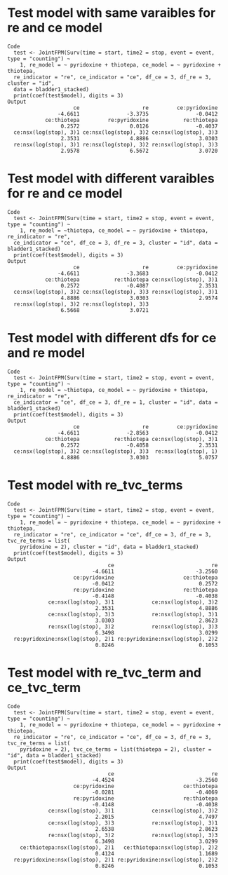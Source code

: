 # Test model with same varaibles for re and ce model

    Code
      test <- JointFPM(Surv(time = start, time2 = stop, event = event, type = "counting") ~
        1, re_model = ~ pyridoxine + thiotepa, ce_model = ~ pyridoxine + thiotepa,
      re_indicator = "re", ce_indicator = "ce", df_ce = 3, df_re = 3, cluster = "id",
      data = bladder1_stacked)
      print(coef(test$model), digits = 3)
    Output
                         ce                    re         ce:pyridoxine 
                    -4.6611               -3.3735               -0.0412 
                ce:thiotepa         re:pyridoxine           re:thiotepa 
                     0.2572                0.0126               -0.4037 
      ce:nsx(log(stop), 3)1 ce:nsx(log(stop), 3)2 ce:nsx(log(stop), 3)3 
                     2.3531                4.8886                3.0303 
      re:nsx(log(stop), 3)1 re:nsx(log(stop), 3)2 re:nsx(log(stop), 3)3 
                     2.9578                6.5672                3.0720 

# Test model with different varaibles for re and ce model

    Code
      test <- JointFPM(Surv(time = start, time2 = stop, event = event, type = "counting") ~
        1, re_model = ~thiotepa, ce_model = ~ pyridoxine + thiotepa, re_indicator = "re",
      ce_indicator = "ce", df_ce = 3, df_re = 3, cluster = "id", data = bladder1_stacked)
      print(coef(test$model), digits = 3)
    Output
                         ce                    re         ce:pyridoxine 
                    -4.6611               -3.3683               -0.0412 
                ce:thiotepa           re:thiotepa ce:nsx(log(stop), 3)1 
                     0.2572               -0.4087                2.3531 
      ce:nsx(log(stop), 3)2 ce:nsx(log(stop), 3)3 re:nsx(log(stop), 3)1 
                     4.8886                3.0303                2.9574 
      re:nsx(log(stop), 3)2 re:nsx(log(stop), 3)3 
                     6.5668                3.0721 

# Test model with different dfs for ce and re model

    Code
      test <- JointFPM(Surv(time = start, time2 = stop, event = event, type = "counting") ~
        1, re_model = ~thiotepa, ce_model = ~ pyridoxine + thiotepa, re_indicator = "re",
      ce_indicator = "ce", df_ce = 3, df_re = 1, cluster = "id", data = bladder1_stacked)
      print(coef(test$model), digits = 3)
    Output
                         ce                    re         ce:pyridoxine 
                    -4.6611               -2.8563               -0.0412 
                ce:thiotepa           re:thiotepa ce:nsx(log(stop), 3)1 
                     0.2572               -0.4058                2.3531 
      ce:nsx(log(stop), 3)2 ce:nsx(log(stop), 3)3  re:nsx(log(stop), 1) 
                     4.8886                3.0303                5.0757 

# Test model with re_tvc_terms

    Code
      test <- JointFPM(Surv(time = start, time2 = stop, event = event, type = "counting") ~
        1, re_model = ~ pyridoxine + thiotepa, ce_model = ~ pyridoxine + thiotepa,
      re_indicator = "re", ce_indicator = "ce", df_ce = 3, df_re = 3, tvc_re_terms = list(
        pyridoxine = 2), cluster = "id", data = bladder1_stacked)
      print(coef(test$model), digits = 3)
    Output
                                    ce                               re 
                               -4.6611                          -3.2560 
                         ce:pyridoxine                      ce:thiotepa 
                               -0.0412                           0.2572 
                         re:pyridoxine                      re:thiotepa 
                               -0.4148                          -0.4038 
                 ce:nsx(log(stop), 3)1            ce:nsx(log(stop), 3)2 
                                2.3531                           4.8886 
                 ce:nsx(log(stop), 3)3            re:nsx(log(stop), 3)1 
                                3.0303                           2.8623 
                 re:nsx(log(stop), 3)2            re:nsx(log(stop), 3)3 
                                6.3498                           3.0299 
      re:pyridoxine:nsx(log(stop), 2)1 re:pyridoxine:nsx(log(stop), 2)2 
                                0.8246                           0.1053 

# Test model with re_tvc_term and ce_tvc_term

    Code
      test <- JointFPM(Surv(time = start, time2 = stop, event = event, type = "counting") ~
        1, re_model = ~ pyridoxine + thiotepa, ce_model = ~ pyridoxine + thiotepa,
      re_indicator = "re", ce_indicator = "ce", df_ce = 3, df_re = 3, tvc_re_terms = list(
        pyridoxine = 2), tvc_ce_terms = list(thiotepa = 2), cluster = "id", data = bladder1_stacked)
      print(coef(test$model), digits = 3)
    Output
                                    ce                               re 
                               -4.4524                          -3.2560 
                         ce:pyridoxine                      ce:thiotepa 
                               -0.0281                          -0.4069 
                         re:pyridoxine                      re:thiotepa 
                               -0.4148                          -0.4038 
                 ce:nsx(log(stop), 3)1            ce:nsx(log(stop), 3)2 
                                2.2015                           4.7497 
                 ce:nsx(log(stop), 3)3            re:nsx(log(stop), 3)1 
                                2.6538                           2.8623 
                 re:nsx(log(stop), 3)2            re:nsx(log(stop), 3)3 
                                6.3498                           3.0299 
        ce:thiotepa:nsx(log(stop), 2)1   ce:thiotepa:nsx(log(stop), 2)2 
                                0.4124                           1.1689 
      re:pyridoxine:nsx(log(stop), 2)1 re:pyridoxine:nsx(log(stop), 2)2 
                                0.8246                           0.1053 


